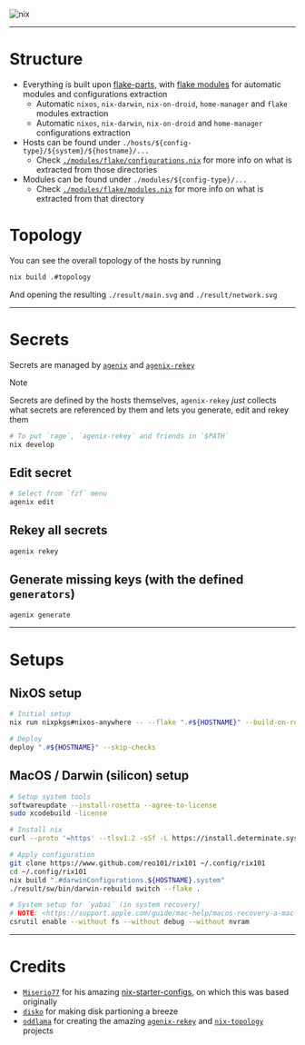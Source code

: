![nix](https://socialify.git.ci/reo101/rix101/image?description=1&font=Source%20Code%20Pro&forks=1&issues=1&logo=https%3A%2F%2Fpablo.tools%2Fnixoscolorful.svg&owner=1&pattern=Circuit%20Board&pulls=1&stargazers=1&theme=Dark)

<!-- <div align="center">
    <p>
        <a href="https://github.com/NixOS">
            <img src="https://img.shields.io/badge/NixOS?style=flat-square&logo=nix" alt="NixOS"/>
        </a>
        <a href="https://github.com/t184256/nix-on-droid">
            <img src="https://img.shields.io/badge/nix%2Don%2Ddroid?style=flat-square&logo=nix" alt="nix-on-droid"/>
        </a>
        <a href="https://github.com/LnL7/nix-darwin">
            <img src="https://img.shields.io/badge/nix%2Ddarwin?style=flat-square&logo=nix" alt="nix-darwin"/>
        </a>
    </p>
    <p>
        <a href="https://nixos.org/">
            <img src="https://img.shields.io/badge/Made%20with%20Nix-lightblue.svg?style=for-the-badge&logo=nix" alt="Nix"/>
        </a>
        <a href="https://github.com/reo101/rix101/blob/main/LICENSE">
            <img src="https://img.shields.io/github/license/reo101/rix101?style=flat-square&logo=MIT&label=License" alt="License"/>
        </a>
        <a href="https://github.com/reo101/rix101/pulse">
            <img alt="Last Commit" src="https://img.shields.io/github/last-commit/reo101/rix101"/>
        </a>
    </p>
</div> -->

<!-- ```
      ___         ___             ___      
     /  /\       /  /\           /__/|     
    /  /::\     /  /:/          |  |:|     
   /  /:/\:\   /__/::\          |  |:|     
  /  /:/~/:/   \__\/\:\       __|__|:|     
 /__/:/ /:/___    \  \:\     /__/::::\____ 
 \  \:\/:::::/     \  \:\__     ~\~~\::::/ 
  \  \::/~~~~       \  \:\/\     |~~|:|~~  
   \  \:\            \__\::/     |  |:|    
    \  \:\           /__/:/      |  |:|    
     \__\/           \__\/       |__|/     
``` -->

<!-- TODO: badges? -->
<div align="center">
</div>

---

# Structure

- Everything is built upon [flake-parts](https://flake.parts/), with [flake modules](./modules/flake/) for automatic modules and configurations extraction
  - Automatic `nixos`, `nix-darwin`, `nix-on-droid`, `home-manager` and `flake` modules extraction
  - Automatic `nixos`, `nix-darwin`, `nix-on-droid` and `home-manager` configurations extraction
- Hosts can be found under `./hosts/${config-type}/${system}/${hostname}/...`
  - Check [`./modules/flake/configurations.nix`](./modules/flake/configurations.nix) for more info on what is extracted from those directories
- Modules can be found under `./modules/${config-type}/...`
  - Check [`./modules/flake/modules.nix`](./modules/flake/modules.nix) for more info on what is extracted from that directory

# Topology

You can see the overall topology of the hosts by running

```sh
nix build .#topology
```

And opening the resulting `./result/main.svg` and `./result/network.svg`

---

# Secrets

Secrets are managed by [`agenix`](https://github.com/ryantm/agenix) and [`agenix-rekey`](https://github.com/oddlama/agenix-rekey)

> [!NOTE]
> Secrets are defined by the hosts themselves, `agenix-rekey` *just* collects what secrets are referenced by them and lets you generate, edit and rekey them

```sh
# To put `rage`, `agenix-rekey` and friends in `$PATH`
nix develop
```

## Edit secret

```sh
# Select from `fzf` menu
agenix edit
```

## Rekey all secrets

```sh
agenix rekey
```

## Generate missing keys (with the defined `generators`)

```sh
agenix generate
```

---

# Setups

## NixOS setup

```sh
# Initial setup
nix run nixpkgs#nixos-anywhere -- --flake ".#${HOSTNAME}" --build-on-remote --ssh-port 22 "root@${HOSTNAME}" --no-reboot

# Deploy
deploy ".#${HOSTNAME}" --skip-checks
```

## MacOS / Darwin (silicon) setup

```sh
# Setup system tools
softwareupdate --install-rosetta --agree-to-license
sudo xcodebuild -license

# Install nix
curl --proto '=https' --tlsv1.2 -sSf -L https://install.determinate.systems/nix | sh -s -- install

# Apply configuration
git clone https://www.github.com/reo101/rix101 ~/.config/rix101
cd ~/.config/rix101
nix build ".#darwinConfigurations.${HOSTNAME}.system"
./result/sw/bin/darwin-rebuild switch --flake .

# System setup for `yabai` (in system recovery)
# NOTE: <https://support.apple.com/guide/mac-help/macos-recovery-a-mac-apple-silicon-mchl82829c17/mac>
csrutil enable --without fs --without debug --without nvram
```

---

# Credits

- [`Miserio77`](https://github.com/Misterio77) for his amazing [nix-starter-configs](https://github.com/Misterio77/nix-starter-configs), on which this was based originally
- [`disko`](https://github.com/nix-community/disko) for making disk partioning a breeze
- [`oddlama`](https://github.com/oddlama) for creating the amazing [`agenix-rekey`](https://github.com/oddlama/agenix-rekey) and [`nix-topology`](https://github.com/oddlama/nix-topology) projects
